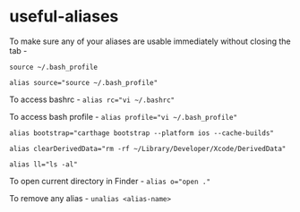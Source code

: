 # useful-aliases

To make sure any of your aliases are usable immediately without closing the tab - 

`source ~/.bash_profile`

`alias source="source ~/.bash_profile"`


To access bashrc - `alias rc="vi ~/.bashrc"`

To access bash profile - `alias profile="vi ~/.bash_profile"`


`alias bootstrap="carthage bootstrap --platform ios --cache-builds"`

`alias clearDerivedData="rm -rf ~/Library/Developer/Xcode/DerivedData"`

`alias ll="ls -al"`

To open current directory in Finder - `alias o="open ."`

To remove any alias - `unalias <alias-name>`
